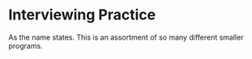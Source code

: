 # Interviewing Practice
As the name states. This is an assortment of so many different smaller programs.

